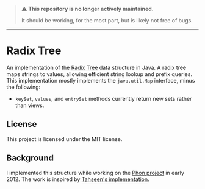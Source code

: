 > **:warning: This repository is no longer actively maintained**.
>
> It should be working, for the most part, but is likely not free of bugs.

---

# Radix Tree

An implementation of the [Radix Tree](en.wikipedia.org/wiki/Radix_tree) data
structure in Java. A radix tree maps strings to values, allowing efficient
string lookup and prefix queries. This implementation mostly implements the
`java.util.Map` interface, minus the following:

* `keySet`, `values`, and `entrySet` methods currently return new sets rather
  than views.

## License

This project is licensed under the MIT license.

## Background

I implemented this structure while working on the [Phon project](http://phon.ling.mun.ca/)
in early 2012. The work is inspired by [Tahseen's implementation](http://code.google.com/p/radixtree/).

